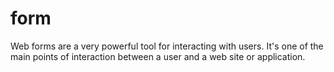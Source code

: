 # form

Web forms are a very powerful tool for interacting with users. It's one of the main points of interaction between a user and a web site or application. 
